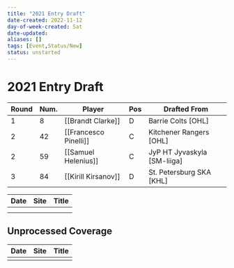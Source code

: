 ```yaml
---
title: "2021 Entry Draft"
date-created: 2022-11-12
day-of-week-created: Sat
date-updated: 
aliases: []
tags: [Event,Status/New]
status: unstarted
---
```


# 2021 Entry Draft
| Round | Num. | Player                | Pos | Drafted From                |
| ----- | ---- | --------------------- | --- | --------------------------- |
| 1     | 8    | [[Brandt Clarke]]     | D   | Barrie Colts \[OHL]          |
| 2     | 42   | [[Francesco Pinelli]] | C   | Kitchener Rangers \[OHL]     |
| 2     | 59   | [[Samuel Helenius]]   | C   | JyP HT Jyvaskyla \[SM-liiga] |
| 3     | 84   | [[Kirill Kirsanov]]   | D   | St. Petersburg SKA \[KHL]    |

| Date | Site | Title |
| ---- | ---- | ----- |
|      |      |       |
|      |      |       |



## Unprocessed Coverage
| Date | Site | Title |
| ---- | ---- | ----- |
|      |      |       |



